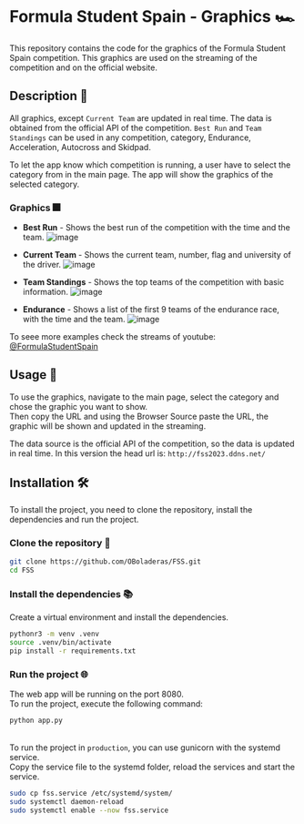 # Formula Student Spain - Graphics 🏎️

This repository contains the code for the graphics of the Formula Student Spain competition. This graphics are used on the streaming of the competition and on the official website.

## Description 📖

All graphics, except `Current Team` are updated in real time. The data is obtained from the official API of the competition.
`Best Run` and `Team Standings` can be used in any competition, category, Endurance, Acceleration, Autocross and Skidpad.  

To let the app know which competition is running, a user have to select the category from in the main page. The app will show the graphics of the selected category.

### Graphics 🎆
- **Best Run** - Shows the best run of the competition with the time and the team.
![image](https://github.com/user-attachments/assets/a290d3ad-431c-469e-b222-2d2c6b8efcae)

- **Current Team** - Shows the current team, number, flag and university of the driver.
![image](https://github.com/user-attachments/assets/fc6292c9-6b0d-4eed-88f8-40a481086934)

- **Team Standings** - Shows the top teams of the competition with basic information.
![image](https://github.com/user-attachments/assets/18363a6b-b739-40cc-9a2c-ada647e9b25d)


- **Endurance** - Shows a list of the first 9 teams of the endurance race, with the time and the team.
![image](https://github.com/user-attachments/assets/4f636485-07c2-48e0-baa4-85d733a4fe49)

To seee more examples check the streams of youtube:
[@FormulaStudentSpain](https://www.youtube.com/@FormulaStudentSpain)


## Usage 🚀
To use the graphics, navigate to the main page, select the category and chose the graphic you want to show.  
Then copy the URL and using the Browser Source paste the URL, the graphic will be shown and updated in the streaming. 

The data source is the official API of the competition, so the data is updated in real time.
In this version the head url is: `http://fss2023.ddns.net/`

## Installation 🛠️

To install the project, you need to clone the repository, install the dependencies and run the project.

### Clone the repository 🤖
```bash
git clone https://github.com/OBoladeras/FSS.git
cd FSS
```

### Install the dependencies 📚
Create a virtual environment and install the dependencies.
```bash
pythonr3 -m venv .venv
source .venv/bin/activate
pip install -r requirements.txt
```

### Run the project 🌐
The web app will be running on the port 8080.  
To run the project, execute the following command:
```bash
python app.py
```

\
To run the project in `production`, you can use gunicorn with the systemd service.  
Copy the service file to the systemd folder, reload the services and start the service.
```bash
sudo cp fss.service /etc/systemd/system/
sudo systemctl daemon-reload
sudo systemctl enable --now fss.service
```


